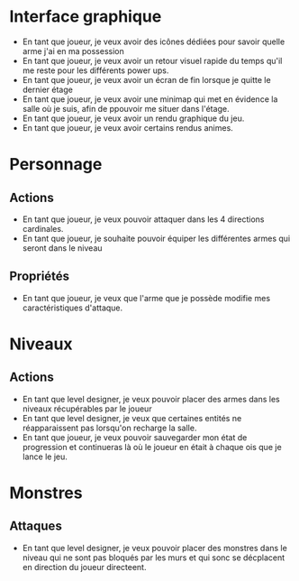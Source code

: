 # Interface graphique
- En tant que joueur, je veux avoir des icônes dédiées pour savoir quelle arme j'ai en ma possession
- En tant que joueur, je veux avoir un retour visuel rapide du temps qu'il me reste pour les différents power ups.
- En tant que joueur, je veux avoir un écran de fin lorsque je quitte le dernier étage
- En tant que joueur, je veux avoir une minimap qui met en évidence la salle où je suis, afin de ppouvoir me situer dans l'étage.
- En tant que joueur, je veux avoir un rendu graphique du jeu.
- En tant que joueur, je veux avoir certains rendus animes.

# Personnage
## Actions
- En tant que joueur, je veux pouvoir attaquer dans les 4 directions cardinales.
- En tant que joueur, je souhaite pouvoir équiper les différentes armes qui seront dans le niveau

## Propriétés
- En tant que joueur, je veux que l'arme que je possède modifie mes caractéristiques d'attaque.

# Niveaux
## Actions
- En tant que level designer, je veux pouvoir placer des armes dans les niveaux récupérables par le joueur
- En tant que level designer, je veux que certaines entités ne réapparaissent pas lorsqu'on recharge la salle.
- En tant que joueur, je veux pouvoir sauvegarder mon état de progression et continueras là où le joueur en était à chaque ois que je lance le jeu.

# Monstres
## Attaques
- En tant que level designer, je veux pouvoir placer des monstres dans le niveau qui ne sont pas bloqués par les murs et qui sonc se décplacent en direction du joueur directeent.












